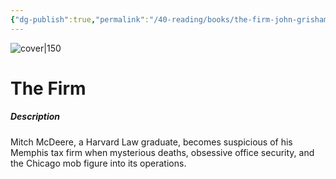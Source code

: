 ```yaml
---
{"dg-publish":true,"permalink":"/40-reading/books/the-firm-john-grisham/","title":"The Firm"}
---
```



![cover|150](http://books.google.com/books/content?id=C3O8poPlpmoC&printsec=frontcover&img=1&zoom=1&edge=curl&source=gbs_api)

# The Firm
##### Description
Mitch McDeere, a Harvard Law graduate, becomes suspicious of his Memphis tax firm when mysterious deaths, obsessive office security, and the Chicago mob figure into its operations.